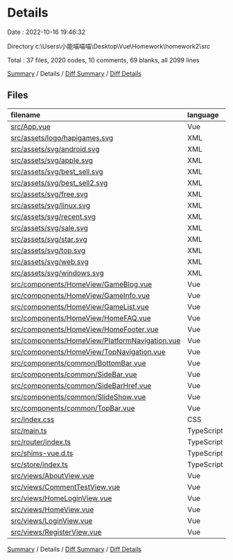 # Details

Date : 2022-10-16 19:46:32

Directory c:\\Users\\小能喵喵喵\\Desktop\\Vue\\Homework\\homework2\\src

Total : 37 files,  2020 codes, 10 comments, 69 blanks, all 2099 lines

[Summary](results.md) / Details / [Diff Summary](diff.md) / [Diff Details](diff-details.md)

## Files
| filename | language | code | comment | blank | total |
| :--- | :--- | ---: | ---: | ---: | ---: |
| [src/App.vue](/src/App.vue) | Vue | 44 | 2 | 6 | 52 |
| [src/assets/logo/hapigames.svg](/src/assets/logo/hapigames.svg) | XML | 23 | 0 | 2 | 25 |
| [src/assets/svg/android.svg](/src/assets/svg/android.svg) | XML | 1 | 0 | 0 | 1 |
| [src/assets/svg/apple.svg](/src/assets/svg/apple.svg) | XML | 63 | 0 | 2 | 65 |
| [src/assets/svg/best_sell.svg](/src/assets/svg/best_sell.svg) | XML | 1 | 0 | 0 | 1 |
| [src/assets/svg/best_sell2.svg](/src/assets/svg/best_sell2.svg) | XML | 13 | 0 | 0 | 13 |
| [src/assets/svg/free.svg](/src/assets/svg/free.svg) | XML | 73 | 1 | 1 | 75 |
| [src/assets/svg/linux.svg](/src/assets/svg/linux.svg) | XML | 78 | 1 | 1 | 80 |
| [src/assets/svg/recent.svg](/src/assets/svg/recent.svg) | XML | 4 | 0 | 1 | 5 |
| [src/assets/svg/sale.svg](/src/assets/svg/sale.svg) | XML | 114 | 1 | 1 | 116 |
| [src/assets/svg/star.svg](/src/assets/svg/star.svg) | XML | 60 | 1 | 1 | 62 |
| [src/assets/svg/top.svg](/src/assets/svg/top.svg) | XML | 1 | 0 | 0 | 1 |
| [src/assets/svg/web.svg](/src/assets/svg/web.svg) | XML | 3 | 0 | 1 | 4 |
| [src/assets/svg/windows.svg](/src/assets/svg/windows.svg) | XML | 48 | 1 | 1 | 50 |
| [src/components/HomeView/GameBlog.vue](/src/components/HomeView/GameBlog.vue) | Vue | 33 | 0 | 0 | 33 |
| [src/components/HomeView/GameInfo.vue](/src/components/HomeView/GameInfo.vue) | Vue | 98 | 0 | 1 | 99 |
| [src/components/HomeView/GameList.vue](/src/components/HomeView/GameList.vue) | Vue | 84 | 0 | 2 | 86 |
| [src/components/HomeView/HomeFAQ.vue](/src/components/HomeView/HomeFAQ.vue) | Vue | 23 | 0 | 0 | 23 |
| [src/components/HomeView/HomeFooter.vue](/src/components/HomeView/HomeFooter.vue) | Vue | 54 | 0 | 0 | 54 |
| [src/components/HomeView/PlatformNavigation.vue](/src/components/HomeView/PlatformNavigation.vue) | Vue | 33 | 0 | 0 | 33 |
| [src/components/HomeView/TopNavigation.vue](/src/components/HomeView/TopNavigation.vue) | Vue | 34 | 0 | 0 | 34 |
| [src/components/common/BottomBar.vue](/src/components/common/BottomBar.vue) | Vue | 44 | 0 | 4 | 48 |
| [src/components/common/SideBar.vue](/src/components/common/SideBar.vue) | Vue | 200 | 0 | 1 | 201 |
| [src/components/common/SideBarHref.vue](/src/components/common/SideBarHref.vue) | Vue | 38 | 0 | 6 | 44 |
| [src/components/common/SlideShow.vue](/src/components/common/SlideShow.vue) | Vue | 0 | 0 | 1 | 1 |
| [src/components/common/TopBar.vue](/src/components/common/TopBar.vue) | Vue | 38 | 0 | 0 | 38 |
| [src/index.css](/src/index.css) | CSS | 44 | 1 | 1 | 46 |
| [src/main.ts](/src/main.ts) | TypeScript | 10 | 0 | 3 | 13 |
| [src/router/index.ts](/src/router/index.ts) | TypeScript | 45 | 0 | 6 | 51 |
| [src/shims-vue.d.ts](/src/shims-vue.d.ts) | TypeScript | 5 | 1 | 1 | 7 |
| [src/store/index.ts](/src/store/index.ts) | TypeScript | 13 | 0 | 2 | 15 |
| [src/views/AboutView.vue](/src/views/AboutView.vue) | Vue | 32 | 0 | 5 | 37 |
| [src/views/CommentTestView.vue](/src/views/CommentTestView.vue) | Vue | 176 | 0 | 3 | 179 |
| [src/views/HomeLoginView.vue](/src/views/HomeLoginView.vue) | Vue | 16 | 0 | 3 | 19 |
| [src/views/HomeView.vue](/src/views/HomeView.vue) | Vue | 228 | 1 | 3 | 232 |
| [src/views/LoginView.vue](/src/views/LoginView.vue) | Vue | 101 | 0 | 5 | 106 |
| [src/views/RegisterView.vue](/src/views/RegisterView.vue) | Vue | 145 | 0 | 5 | 150 |

[Summary](results.md) / Details / [Diff Summary](diff.md) / [Diff Details](diff-details.md)